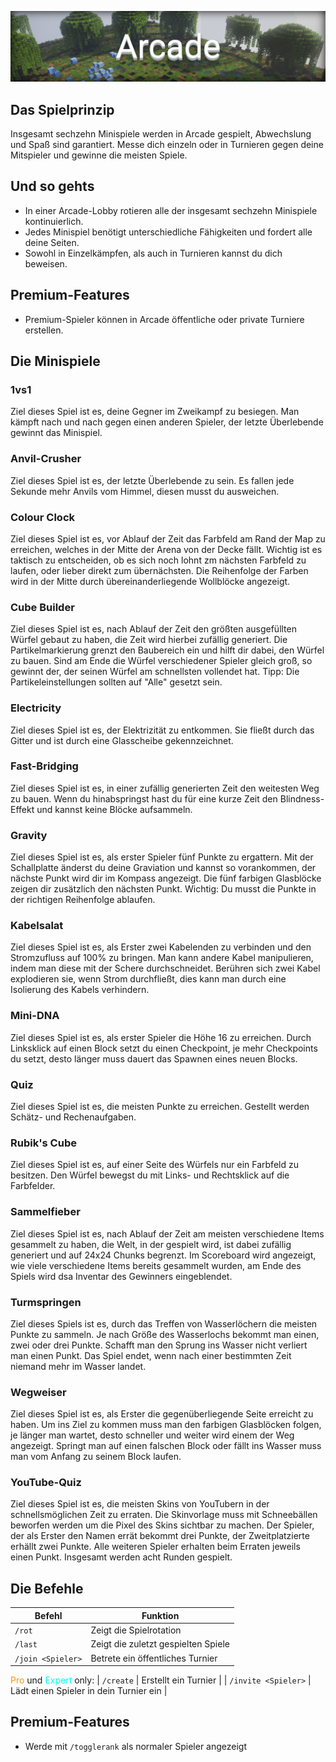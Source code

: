 ![Arcade](img/Arcade.png)

## Das Spielprinzip

Insgesamt sechzehn Minispiele werden in Arcade gespielt, Abwechslung und Spaß sind garantiert. Messe dich einzeln oder in
Turnieren gegen deine Mitspieler und gewinne die meisten Spiele.

## Und so gehts
- In einer Arcade-Lobby rotieren alle der insgesamt sechzehn Minispiele kontinuierlich.
- Jedes Minispiel benötigt unterschiedliche Fähigkeiten und fordert alle deine Seiten.
- Sowohl in Einzelkämpfen, als auch in Turnieren kannst du dich beweisen.

## Premium-Features
- Premium-Spieler können in Arcade öffentliche oder private Turniere erstellen.

## Die Minispiele

### 1vs1
Ziel dieses Spiel ist es, deine Gegner im Zweikampf zu besiegen. Man kämpft nach und nach gegen einen anderen Spieler, der letzte Überlebende gewinnt das Minispiel.

### Anvil-Crusher
Ziel dieses Spiel ist es, der letzte Überlebende zu sein. Es fallen jede Sekunde mehr Anvils vom Himmel, diesen musst du ausweichen.

### Colour Clock
Ziel dieses Spiel ist es, vor Ablauf der Zeit das Farbfeld am Rand der Map zu erreichen, welches in der Mitte der Arena von der Decke fällt.
Wichtig ist es taktisch zu entscheiden, ob es sich noch lohnt zm nächsten Farbfeld zu laufen, oder lieber direkt zum übernächsten.
Die Reihenfolge der Farben wird in der Mitte durch übereinanderliegende Wollblöcke angezeigt.

### Cube Builder
Ziel dieses Spiel ist es, nach Ablauf der Zeit den größten ausgefüllten Würfel gebaut zu haben, die Zeit wird hierbei zufällig generiert.
Die Partikelmarkierung grenzt den Baubereich ein und hilft dir dabei, den Würfel zu bauen. Sind am Ende die Würfel verschiedener Spieler gleich groß, so gewinnt der,
der seinen Würfel am schnellsten vollendet hat. Tipp: Die Partikeleinstellungen sollten auf "Alle" gesetzt sein.

### Electricity
Ziel dieses Spiel ist es, der Elektrizität zu entkommen. Sie fließt durch das Gitter und ist durch eine Glasscheibe gekennzeichnet.

### Fast-Bridging
Ziel dieses Spiel ist es, in einer zufällig generierten Zeit den weitesten Weg zu bauen. Wenn du hinabspringst hast du für eine kurze Zeit den Blindness-Effekt und kannst
keine Blöcke aufsammeln.

### Gravity
Ziel dieses Spiel ist es, als erster Spieler fünf Punkte zu ergattern. Mit der Schallplatte änderst du deine Graviation und kannst so vorankommen, der nächste Punkt wird dir im Kompass angezeigt. 
Die fünf farbigen Glasblöcke zeigen dir zusätzlich den nächsten Punkt. Wichtig: Du musst die Punkte in der richtigen Reihenfolge ablaufen.

### Kabelsalat
Ziel dieses Spiel ist es, als Erster zwei Kabelenden zu verbinden und den Stromzufluss auf 100% zu bringen. Man kann andere Kabel manipulieren, indem man diese mit der Schere durchschneidet. 
Berühren sich zwei Kabel explodieren sie, wenn Strom durchfließt, dies kann man durch eine Isolierung des Kabels verhindern.

### Mini-DNA
Ziel dieses Spiel ist es, als erster Spieler die Höhe 16 zu erreichen. Durch Linksklick auf einen Block setzt du einen Checkpoint,
 je mehr Checkpoints du setzt, desto länger muss dauert das Spawnen eines neuen Blocks.
 
### Quiz
Ziel dieses Spiel ist es, die meisten Punkte zu erreichen. Gestellt werden Schätz- und Rechenaufgaben.
 
### Rubik's Cube
Ziel dieses Spiel ist es, auf einer Seite des Würfels nur ein Farbfeld zu besitzen. Den Würfel bewegst du mit Links- und Rechtsklick auf die Farbfelder.
 
### Sammelfieber
Ziel dieses Spiel ist es, nach Ablauf der Zeit am meisten verschiedene Items gesammelt zu haben, die Welt, in der gespielt wird, ist dabei zufällig generiert und auf 24x24 Chunks begrenzt. 
Im Scoreboard wird angezeigt, wie viele verschiedene Items bereits gesammelt wurden, am Ende des Spiels wird dsa Inventar des Gewinners eingeblendet.
 
### Turmspringen
Ziel dieses Spiels ist es, durch das Treffen von Wasserlöchern die meisten Punkte zu sammeln. Je nach Größe des Wasserlochs bekommt man einen, zwei oder drei Punkte. 
Schafft man den Sprung ins Wasser nicht verliert man einen Punkt. Das Spiel endet, wenn nach einer bestimmten Zeit niemand mehr im Wasser landet.
 
### Wegweiser
Ziel dieses Spiel ist es, als Erster die gegenüberliegende Seite erreicht zu haben. Um ins Ziel zu kommen muss man den farbigen Glasblöcken folgen, je länger man wartet, 
desto schneller und weiter wird einem der Weg angezeigt. Springt man auf einen falschen Block oder fällt ins Wasser muss man vom Anfang zu seinem Block laufen.
 
### YouTube-Quiz
Ziel dieses Spiel ist es, die meisten Skins von YouTubern in der schnellsmöglichen Zeit zu erraten. Die Skinvorlage muss mit Schneebällen beworfen werden um die Pixel des Skins sichtbar zu machen. 
Der Spieler, der als Erster den Namen errät bekommt drei Punkte, der Zweitplatzierte erhällt zwei Punkte. Alle weiteren Spieler erhalten beim Erraten jeweils einen Punkt. 
Insgesamt werden acht Runden gespielt.
 
## Die Befehle
 
| Befehl | Funktion |
| ------ | -------- |
| `/rot` | Zeigt die Spielrotation |
| `/last` | Zeigt die zuletzt gespielten Spiele |
| `/join <Spieler>` | Betrete ein öffentliches Turnier |
<span style="color:#F99500">Pro</span> und <span style="color:#00F9EC">Expert</span> only:
| `/create` | Erstellt ein Turnier |
| `/invite <Spieler>` | Lädt einen Spieler in dein Turnier ein |

## Premium-Features
- Werde mit `/togglerank` als normaler Spieler angezeigt